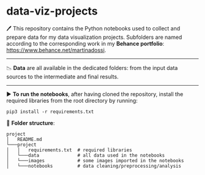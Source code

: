 # data-viz-projects


🖊️ This repository contains the Python notebooks used to collect and prepare data for my data visualization projects. 
Subfolders are named according to the corresponding work in my **Behance portfolio**: https://www.behance.net/martinadossi.

---

📉 **Data** are all available in the dedicated folders: from the input data sources to the intermediate and final results.

----

▶ **To run the notebooks**, after having cloned the repository, install the required libraries from the root directory by running:

`pip3 install -r requirements.txt`

📁 **Folder structure**:

```
project
│   README.md
└───project
│   │   requirements.txt  # required libraries
│   └───data              # all data used in the notebooks
│   └───images            # some images imported in the notebooks
│   └───notebooks         # data cleaning/preprocessing/analysis

```
